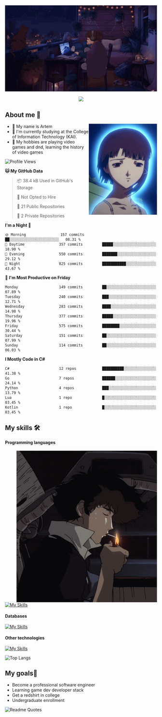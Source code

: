 <div align="center">
  <p>
    <img src="assets/lo-fi.gif">
  </p>
  <p>
    <img src="https://readme-typing-svg.herokuapp.com?color=%2336BCF7&lines=Welcome-to-my-profile&center=true&width=380&height=50&duration=4000&pause=1000">
  </p>
</div>

<div>
  <h2>About me 🚀</h2>
   <div align="center">
    <img src="assets/lain2.gif" align="right" height="300px">
  </div>
  <ul>
    <li>👨 My name is Artem</li>
    <li>🌱 I'm currently studying at the College of Information Technology (KAI).</li>
    <li>👾 My hobbies are playing video games and dnd, learning the history of video games </li>
  </ul>
</div>


<!--START_SECTION:waka-->
![Profile Views](http://img.shields.io/badge/Profile%20Views-0-blue)

**🐱 My GitHub Data** 

> 📦 38.4 kB Used in GitHub's Storage 
 > 
> 🚫 Not Opted to Hire
 > 
> 📜 21 Public Repositories 
 > 
> 🔑 2 Private Repositories 
 > 
**I'm a Night 🦉** 

```text
🌞 Morning                157 commits         ██░░░░░░░░░░░░░░░░░░░░░░░   08.31 % 
🌆 Daytime                357 commits         █████░░░░░░░░░░░░░░░░░░░░   18.90 % 
🌃 Evening                550 commits         ███████░░░░░░░░░░░░░░░░░░   29.12 % 
🌙 Night                  825 commits         ███████████░░░░░░░░░░░░░░   43.67 % 
```
📅 **I'm Most Productive on Friday** 

```text
Monday                   149 commits         ██░░░░░░░░░░░░░░░░░░░░░░░   07.89 % 
Tuesday                  240 commits         ███░░░░░░░░░░░░░░░░░░░░░░   12.71 % 
Wednesday                283 commits         ████░░░░░░░░░░░░░░░░░░░░░   14.98 % 
Thursday                 377 commits         █████░░░░░░░░░░░░░░░░░░░░   19.96 % 
Friday                   575 commits         ████████░░░░░░░░░░░░░░░░░   30.44 % 
Saturday                 151 commits         ██░░░░░░░░░░░░░░░░░░░░░░░   07.99 % 
Sunday                   114 commits         ██░░░░░░░░░░░░░░░░░░░░░░░   06.03 % 
```


**I Mostly Code in C#** 

```text
C#                       12 repos            ██████████░░░░░░░░░░░░░░░   41.38 % 
Go                       7 repos             ██████░░░░░░░░░░░░░░░░░░░   24.14 % 
Python                   4 repos             ███░░░░░░░░░░░░░░░░░░░░░░   13.79 % 
Lua                      1 repo              █░░░░░░░░░░░░░░░░░░░░░░░░   03.45 % 
Kotlin                   1 repo              █░░░░░░░░░░░░░░░░░░░░░░░░   03.45 % 
```




<!--END_SECTION:waka-->

## My skills 🛠️
#### Programming languages
<div align="center">
  <img src="assets/bebop_smoke.gif" align="right" height="500px">
</div>


[![My Skills](https://skillicons.dev/icons?i=go,cs,python)](https://skillicons.dev)
#### Databases
[![My Skills](https://skillicons.dev/icons?i=mysql,mongodb,postgres)](https://skillicons.dev)
#### Other technologies
[![My Skills](https://skillicons.dev/icons?i=unity,docker,git,wasm,githubactions,kafka)](https://skillicons.dev)

![Top Langs](https://github-readme-stats.vercel.app/api/top-langs/?username=nifle3&layout=compact&theme=nord)


## My goals🚀
- Become a professional software engineer
- Learning game dev developer stack
- Get a redshirt in college
- Undergraduate enrollment

![Readme Quotes](https://quotes-github-readme.vercel.app/api?type=horizontal&theme=nord) 
